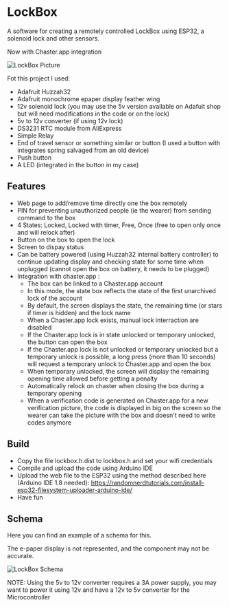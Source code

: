 # LockBox
A software for creating a remotely controlled LockBox using ESP32, a solenoid lock and other sensors.

Now with Chaster.app integration

![LockBox Picture](./renders/photo.jpeg)

Fot this project I used:
 * Adafruit Huzzah32
 * Adafruit monochrome epaper display feather wing
 * 12v solenoid lock (you may use the 5v version available on Adafuit shop but will need modifications in the code or on the lock)
 * 5v to 12v converter (if using 12v lock)
 * DS3231 RTC module from AliExpress
 * Simple Relay
 * End of travel sensor or something similar or button (I used a button with integrates spring salvaged from an old device)
 * Push button
 * A LED (integrated in the button in my case)

## Features
 * Web page to add/remove time directly one the box remotely
 * PIN for preventing unauthorized people (ie the wearer) from sending command to the box
 * 4 States: Locked, Locked with timer, Free, Once (free to open only once and will relock after)
 * Button on the box to open the lock
 * Screen to dispay status
 * Can be battery powered (using Huzzah32 internal battery controller) to continue updating display and checking state for some time when unplugged (cannot open the box on battery, it needs to be plugged)
 * Integration with chaster.app :
   * The box can be linked to a Chaster.app account
   * In this mode, the state box reflects the state of the first unarchived lock of the account
   * By default, the screen displays the state, the remaining time (or stars if timer is hidden) and the lock name
   * When a Chaster.app lock exists, manual lock interraction are disabled
   * If the Chaster.app lock is in state unlocked or temporary unlocked, the button can open the box
   * If the Chaster.app lock is not unlocked or temporary unlocked but a temporary unlock is possible, a long press (more than 10 seconds) will request a temporary unlock to Chaster.app and open the box
   * When temporary unlocked, the screen will display the remaining opening time allowed before getting a penalty
   * Automatically relock on chaster when closing the box during a temporary opening
   * When a verification code is generated on Chaster.app for a new verification picture, the code is displayed in big on the screen so the wearer can take the picture with the box and doesn't need to write codes anymore 

## Build
 * Copy the file lockbox.h.dist to lockbox.h and set your wifi credentials
 * Compile and upload the code using Arduino IDE
 * Upload the web file to the ESP32 using the method described here (Arduino IDE 1.8 needed): https://randomnerdtutorials.com/install-esp32-filesystem-uploader-arduino-ide/
 * Have fun

## Schema
Here you can find an example of a schema for this. 

The e-paper display is not represented, and the component may not be accurate.

![LockBox Schema](./renders/schema.png)

NOTE: Using the 5v to 12v converter requires a 3A power supply, you may want to power it using 12v and have a 12v to 5v converter for the Microcontroller
